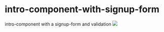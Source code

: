 # intro-component-with-signup-form
intro-component with a signup-form and validation 
![](design/desktop-design.png)
